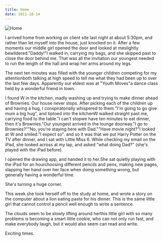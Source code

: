 ```yaml
---
title: Home
date: 2011-10-14
---
```


![Home](https://source.unsplash.com/gp8BLyaTaA0/1600x900)

I arrived home from working on client site last night at about 5:30pm, and rather than let myself into the house, just knocked on it. After a few moments our middle girl opened the door and looked at meslightly bewildered."Daddy!"I walked in, carrying my bags, and she skipped past to close the door behind me. That was all the invitation our youngest needed to run the length of the hall and wrap her arms around my legs.

The next ten minutes was filled with the younger children competing for my attentionboth talking at high speed to tell me what they had been up to over the last few days. Apparently our eldest was at "Youth Moves"a dance class held by a wonderful friend in town.

I found W in the kitchen, madly washing up and trying to make dinner ahead of Brownies. Our house never stops. After picking each of the children up and having a hug, I conspiratorially whispered to them "I'm going to go give mum a big hug", and tiptoed into the kitchenW walked straight past me, carrying food to the table."I can't stopwe have ten minutes to eat dinner, then it's Brownies."Our youngest arrived in the lounge doorway."I go to Brownies?""No, you're staying here with Dad.""Have movie night?"I looked at W and smiled."I expect so". and so it was that we put Harry Potter on the TV after dinner, and I sat with Little Miss 6. While checking my email on the iPad, she looked across at my lap, and asked "what doing Dad?" (she's played with the iPad before).

I opened the drawing app, and handed it to her.She sat quietly playing with the iPad for an hourchoosing different pencils and pens, making new pages, slapping her hand over her face when doing something wrong, but generally having a wonderful time.

She's turning a huge corner.

This week she took herself off to the study at home, and wrote a story on the computer about a lion eating pasta for his dinner. This is the same little girl that cannot control a pencil well enough to write a sentence.

The clouds seem to be slowly lifting around herthis little girl with so many problems is becoming a smart little cookie, who can not only run fast, and make everybody laugh, but it would also seem can read and write.

Exciting times.